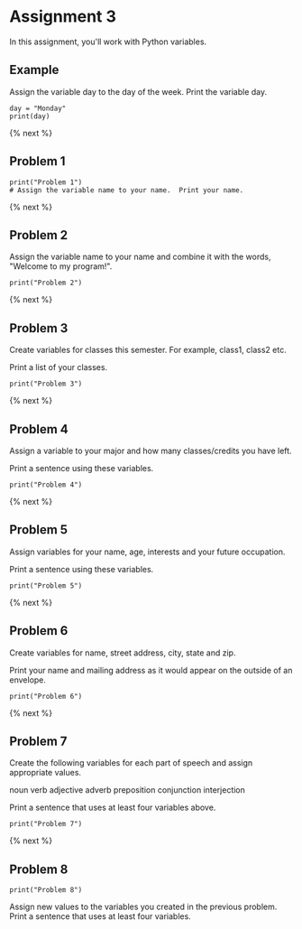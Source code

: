 # Assignment 3

In this assignment, you'll work with Python variables.

## Example

Assign the variable day to the day of the week.  Print the variable day.

```
day = "Monday"
print(day)
```

{% next %}

## Problem 1

```
print("Problem 1")
# Assign the variable name to your name.  Print your name.
```

{% next %}

## Problem 2

Assign the variable name to your name and combine it with the words, "Welcome to my program!".

```
print("Problem 2")
```

{% next %}

## Problem 3

Create variables for classes this semester. For example, class1, class2 etc.

Print a list of your classes.

```
print("Problem 3")
```

{% next %}

## Problem 4

Assign a variable to your major and how many classes/credits you have left.

Print a sentence using these variables.

```
print("Problem 4")
```

{% next %}

## Problem 5

Assign variables for your name, age, interests and your future occupation.

Print a sentence using these variables.

```
print("Problem 5")
```

{% next %}

## Problem 6

Create variables for name, street address, city, state and zip.

Print your name and mailing address as it would appear on the outside of an envelope. 

```
print("Problem 6")
```

{% next %}

## Problem 7

Create the following variables for each part of speech and assign appropriate values.

noun
verb
adjective
adverb
preposition
conjunction
interjection

Print a sentence that uses at least four variables above.

```
print("Problem 7")
```

{% next %}

## Problem 8

```
print("Problem 8")
```
Assign new values to the variables you created in the previous problem.  Print a sentence that uses at least four variables.
